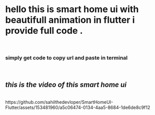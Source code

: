 <h1>hello this is smart home ui with beautifull animation in flutter i provide full code .</h1>
<br>
<h3>simply get code to copy url and paste in terminal</h3>

<br>
<h2><i>this is the video of this smart home ui</i></h2>
<br>
https://github.com/sahilthedevloper/SmartHomeUI-Flutter/assets/153481960/a5c06474-0134-4aa5-8684-1de6de8c9f12


